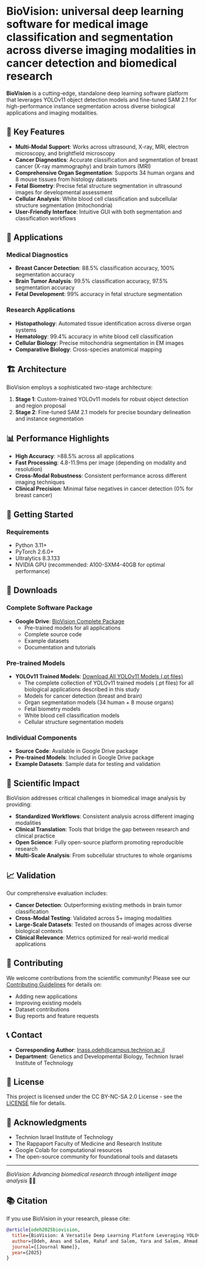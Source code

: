# BioVision: universal deep learning software for medical image classification and segmentation across diverse imaging modalities in cancer detection and biomedical research

**BioVision** is a cutting-edge, standalone deep learning software platform that leverages YOLOv11 object detection models and fine-tuned SAM 2.1 for high-performance instance segmentation across diverse biological applications and imaging modalities.

## 🔬 Key Features

- **Multi-Modal Support**: Works across ultrasound, X-ray, MRI, electron microscopy, and brightfield microscopy
- **Cancer Diagnostics**: Accurate classification and segmentation of breast cancer (X-ray mammography) and brain tumors (MRI)
- **Comprehensive Organ Segmentation**: Supports 34 human organs and 8 mouse tissues from histology datasets
- **Fetal Biometry**: Precise fetal structure segmentation in ultrasound images for developmental assessment
- **Cellular Analysis**: White blood cell classification and subcellular structure segmentation (mitochondria)
- **User-Friendly Interface**: Intuitive GUI with both segmentation and classification workflows

## 🎯 Applications

### Medical Diagnostics
- **Breast Cancer Detection**: 88.5% classification accuracy, 100% segmentation accuracy
- **Brain Tumor Analysis**: 99.5% classification accuracy, 97.5% segmentation accuracy
- **Fetal Development**: 99% accuracy in fetal structure segmentation

### Research Applications
- **Histopathology**: Automated tissue identification across diverse organ systems
- **Hematology**: 99.4% accuracy in white blood cell classification
- **Cellular Biology**: Precise mitochondria segmentation in EM images
- **Comparative Biology**: Cross-species anatomical mapping

## 🏗️ Architecture

BioVision employs a sophisticated two-stage architecture:

1. **Stage 1**: Custom-trained YOLOv11 models for robust object detection and region proposal
2. **Stage 2**: Fine-tuned SAM 2.1 models for precise boundary delineation and instance segmentation

## 📊 Performance Highlights

- **High Accuracy**: >88.5% across all applications
- **Fast Processing**: 4.8-11.9ms per image (depending on modality and resolution)
- **Cross-Modal Robustness**: Consistent performance across different imaging techniques
- **Clinical Precision**: Minimal false negatives in cancer detection (0% for breast cancer)

## 🚀 Getting Started

### Requirements
- Python 3.11+
- PyTorch 2.6.0+
- Ultralytics 8.3.133
- NVIDIA GPU (recommended: A100-SXM4-40GB for optimal performance)

## 💾 Downloads

### Complete Software Package
- **Google Drive**: [BioVision Complete Package](https://drive.google.com/file/d/1kTlC6Hu4ublao6blBNaps3ojpnMpw7LA/view?usp=sharing)
  - Pre-trained models for all applications
  - Complete source code
  - Example datasets
  - Documentation and tutorials

### Pre-trained Models
- **YOLOv11 Trained Models**: [Download All YOLOv11 Models (.pt files)](https://drive.google.com/file/d/1Mu0S7JYzwAArPMWXu2tPBpgBiTXHva0c/view?usp=sharing)
  - The complete collection of YOLOv11 trained models (.pt files) for all biological applications described in this study
  - Models for cancer detection (breast and brain)
  - Organ segmentation models (34 human + 8 mouse organs)
  - Fetal biometry models
  - White blood cell classification models
  - Cellular structure segmentation models

### Individual Components
- **Source Code**: Available in Google Drive package
- **Pre-trained Models**: Included in Google Drive package
- **Example Datasets**: Sample data for testing and validation

## 🔬 Scientific Impact

BioVision addresses critical challenges in biomedical image analysis by providing:

- **Standardized Workflows**: Consistent analysis across different imaging modalities
- **Clinical Translation**: Tools that bridge the gap between research and clinical practice
- **Open Science**: Fully open-source platform promoting reproducible research
- **Multi-Scale Analysis**: From subcellular structures to whole organisms

## 📈 Validation

Our comprehensive evaluation includes:
- **Cancer Detection**: Outperforming existing methods in brain tumor classification
- **Cross-Modal Testing**: Validated across 5+ imaging modalities
- **Large-Scale Datasets**: Tested on thousands of images across diverse biological contexts
- **Clinical Relevance**: Metrics optimized for real-world medical applications

## 🤝 Contributing

We welcome contributions from the scientific community! Please see our [Contributing Guidelines](CONTRIBUTING.md) for details on:
- Adding new applications
- Improving existing models
- Dataset contributions
- Bug reports and feature requests

## 📞 Contact

- **Corresponding Author**: Inass.odeh@campus.technion.ac.il
- **Department**: Genetics and Developmental Biology, Technion Israel Institute of Technology

## 📄 License

This project is licensed under the CC BY-NC-SA 2.0 License - see the [LICENSE](LICENSE) file for details.

## 🙏 Acknowledgments

- Technion Israel Institute of Technology
- The Rappaport Faculty of Medicine and Research Institute
- Google Colab for computational resources
- The open-source community for foundational tools and datasets

---

*BioVision: Advancing biomedical research through intelligent image analysis* 🔬✨



## 📚 Citation

If you use BioVision in your research, please cite:

```bibtex
@article{odeh2025biovision,
  title={BioVision: A Versatile Deep Learning Platform Leveraging YOLOv11 and SAM 2.1 for Instance Segmentation Across Fundamental Biological Questions and Diverse Imaging Modalities},
  author={Odeh, Anas and Salem, Rahaf and Salem, Yara and Salem, Ahmad and Shemesh, Ariel and Hasson, Peleg},
  journal={[Journal Name]},
  year={2025}
}
